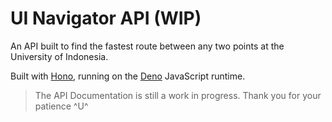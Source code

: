 # UI Navigator API (WIP)

An API built to find the fastest route between any two points at the University
of Indonesia.

Built with [Hono](https://hono.dev/), running on the [Deno](https://deno.com/)
JavaScript runtime.

> The API Documentation is still a work in progress. Thank you for your patience
> ^U^
